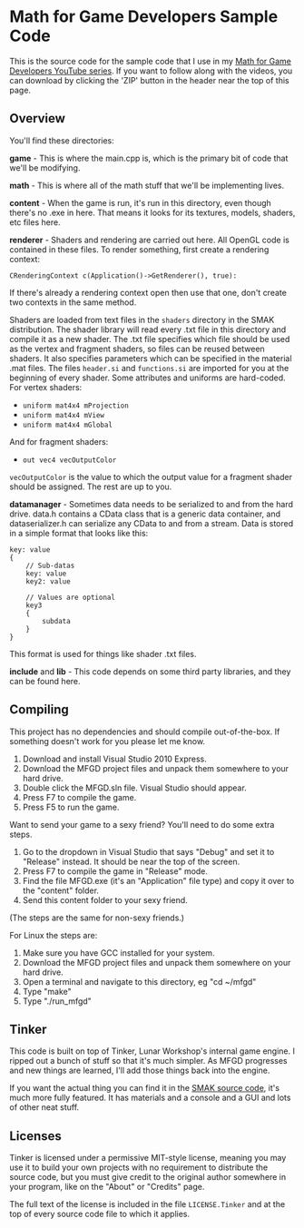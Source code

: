 Math for Game Developers Sample Code
====================================

This is the source code for the sample code that I use in my [Math for Game Developers YouTube series](http://www.youtube.com/playlist?list=PLW3Zl3wyJwWOpdhYedlD-yCB7WQoHf-My). If you want to follow along with the videos, you can download by clicking the 'ZIP' button in the header near the top of this page.

Overview
--------

You'll find these directories:

**game** - This is where the main.cpp is, which is the primary bit of code that we'll be modifying.

**math** - This is where all of the math stuff that we'll be implementing lives.

**content** - When the game is run, it's run in this directory, even though there's no .exe in here. That means it looks for its textures, models, shaders, etc files here.

**renderer** - Shaders and rendering are carried out here. All OpenGL code is contained in these files. To render something, first create a rendering context:

	CRenderingContext c(Application()->GetRenderer(), true):

If there's already a rendering context open then use that one, don't create two contexts in the same method.

Shaders are loaded from text files in the ```shaders``` directory in the SMAK distribution. The shader library will read every .txt file in this directory and compile it as a new shader. The .txt file specifies which file should be used as the vertex and fragment shaders, so files can be reused between shaders. It also specifies parameters which can be specified in the material .mat files. The files ```header.si``` and ```functions.si``` are imported for you at the beginning of every shader. Some attributes and uniforms are hard-coded. For vertex shaders:

* ```uniform mat4x4 mProjection```
* ```uniform mat4x4 mView```
* ```uniform mat4x4 mGlobal```

And for fragment shaders:

* ```out vec4 vecOutputColor```

```vecOutputColor``` is the value to which the output value for a fragment shader should be assigned. The rest are up to you.

**datamanager** - Sometimes data needs to be serialized to and from the hard drive. data.h contains a CData class that is a generic data container, and dataserializer.h can serialize any CData to and from a stream. Data is stored in a simple format that looks like this:

	key: value
	{
		// Sub-datas
		key: value
		key2: value

		// Values are optional
		key3
		{
			subdata
		}
	}

This format is used for things like shader .txt files.

**include** and **lib** - This code depends on some third party libraries, and they can be found here.

Compiling
---------

This project has no dependencies and should compile out-of-the-box. If something doesn't work for you please let me know.

1. Download and install Visual Studio 2010 Express.
2. Download the MFGD project files and unpack them somewhere to your hard drive.
3. Double click the MFGD.sln file. Visual Studio should appear.
4. Press F7 to compile the game.
5. Press F5 to run the game.

Want to send your game to a sexy friend? You'll need to do some extra steps.

1. Go to the dropdown in Visual Studio that says "Debug" and set it to "Release" instead. It should be near the top of the screen.
2. Press F7 to compile the game in "Release" mode.
3. Find the file MFGD.exe (it's an "Application" file type) and copy it over to the "content" folder.
4. Send this content folder to your sexy friend.

(The steps are the same for non-sexy friends.)

For Linux the steps are:

1. Make sure you have GCC installed for your system.
2. Download the MFGD project files and unpack them somewhere on your hard drive.
3. Open a terminal and navigate to this directory, eg "cd ~/mfgd"
4. Type "make"
5. Type "./run_mfgd"

Tinker
------

This code is built on top of Tinker, Lunar Workshop's internal game engine. I ripped out a bunch of stuff so that it's much simpler. As MFGD progresses and new things are learned, I'll add those things back into the engine.

If you want the actual thing you can find it in the [SMAK source code](https://github.com/BSVino/SMAK), it's much more fully featured. It has materials and a console and a GUI and lots of other neat stuff.

Licenses
--------

Tinker is licensed under a permissive MIT-style license, meaning you may use it to build your own projects with no requirement to distribute the source code, but you must give credit to the original author somewhere in your program, like on the "About" or "Credits" page.

The full text of the license is included in the file ```LICENSE.Tinker``` and at the top of every source code file to which it applies.
